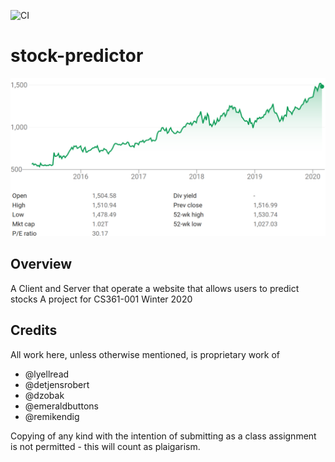 
![CI](https://github.com/cs361-stock-prediction/stock-predictor/workflows/CI/badge.svg)

# stock-predictor

![Image](public/images/googlestock.png)

## Overview

A Client and Server that operate a website that allows users to predict stocks
A project for CS361-001 Winter 2020

## Credits ## 

All work here, unless otherwise mentioned, is proprietary work of 

 - @lyellread
 - @detjensrobert
 - @dzobak
 - @emeraldbuttons
 - @remikendig 

Copying of any kind with the intention of submitting as a class assignment is not permitted - this will count as plaigarism.
